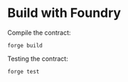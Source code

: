 # Build with Foundry
Compile the contract:
```
forge build
```
Testing the contract:
```
forge test
```